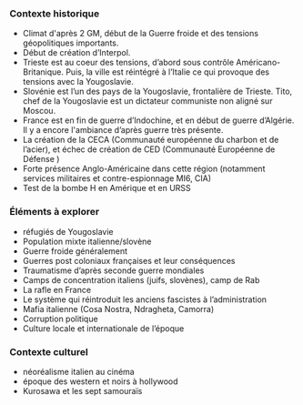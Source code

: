 
### Contexte historique 

- Climat d'après 2 GM, début de la Guerre froide et des tensions géopolitiques importants.
- Début de création d’Interpol.
- Trieste est au coeur des tensions, d’abord sous contrôle Américano-Britanique. Puis, la ville est réintégré à l’Italie ce qui provoque des tensions avec la Yougoslavie.
- Slovénie est l’un des pays de la Yougoslavie, frontalière de Trieste. Tito, chef de la Yougoslavie est un dictateur communiste non aligné sur Moscou.
- France est en fin de guerre d’Indochine, et en début de guerre d’Algérie. Il y a encore l'ambiance d’après guerre très présente.
- La création de la CECA (Communauté européenne du charbon et de l’acier), et échec de création de CED (Communauté Européenne de Défense )
- Forte présence Anglo-Américaine dans cette région (notamment services militaires et contre-espionnage MI6, CIA)
- Test de la bombe H en Amérique et en URSS

### Éléments à explorer

- réfugiés de Yougoslavie
- Population mixte italienne/slovène
- Guerre froide généralement
- Guerres post coloniaux françaises et leur conséquences
- Traumatisme d’après seconde guerre mondiales
- Camps de concentration italiens (juifs, slovènes), camp de Rab
- La rafle en France
- Le système qui réintroduit les anciens fascistes à l’administration 
- Mafia italienne (Cosa Nostra, Ndragheta, Camorra)
- Corruption politique
- Culture locale et internationale de l’époque

### Contexte culturel 

- néoréalisme italien au cinéma
- époque des western et noirs à hollywood
- Kurosawa et les sept samouraïs 

